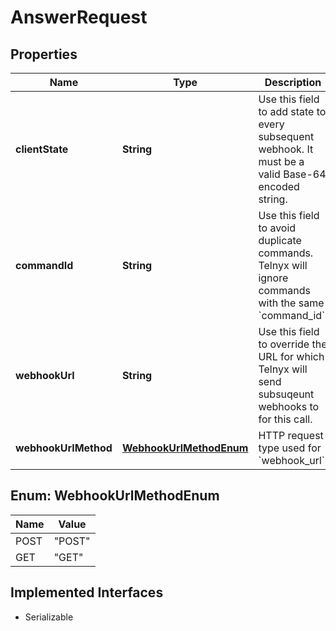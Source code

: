 

# AnswerRequest

## Properties

Name | Type | Description | Notes
------------ | ------------- | ------------- | -------------
**clientState** | **String** | Use this field to add state to every subsequent webhook. It must be a valid Base-64 encoded string. |  [optional]
**commandId** | **String** | Use this field to avoid duplicate commands. Telnyx will ignore commands with the same &#x60;command_id&#x60;. |  [optional]
**webhookUrl** | **String** | Use this field to override the URL for which Telnyx will send subsuqeunt webhooks to for this call. |  [optional]
**webhookUrlMethod** | [**WebhookUrlMethodEnum**](#WebhookUrlMethodEnum) | HTTP request type used for &#x60;webhook_url&#x60;. |  [optional]



## Enum: WebhookUrlMethodEnum

Name | Value
---- | -----
POST | &quot;POST&quot;
GET | &quot;GET&quot;


## Implemented Interfaces

* Serializable


